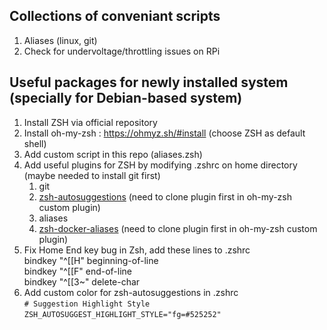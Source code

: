 ## Collections of conveniant scripts
1. Aliases (linux, git)
2. Check for undervoltage/throttling issues on RPi

## Useful packages for newly installed system (specially for Debian-based system)
1. Install ZSH via official repository
2. Install oh-my-zsh : https://ohmyz.sh/#install (choose ZSH as default shell)
3. Add custom script in this repo (aliases.zsh)
4. Add useful plugins for ZSH by modifying .zshrc on home directory (maybe needed to install git first)
    1. git
    2. [zsh-autosuggestions]([url](https://github.com/zsh-users/zsh-autosuggestions/blob/master/INSTALL.md)) (need to clone plugin first in oh-my-zsh custom plugin)
    3. aliases
    4. [zsh-docker-aliases]([url](https://github.com/akarzim/zsh-docker-aliases)) (need to clone plugin first in oh-my-zsh custom plugin)
5. Fix Home End key bug in Zsh, add these lines to .zshrc  
    bindkey  "^[[H"   beginning-of-line  
    bindkey  "^[[F"   end-of-line  
    bindkey  "^[[3~"  delete-char
6. Add custom color for zsh-autosuggestions in .zshrc\
  `# Suggestion Highlight Style`\
  `ZSH_AUTOSUGGEST_HIGHLIGHT_STYLE="fg=#525252"`
